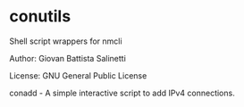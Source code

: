 # conutils


Shell script wrappers for nmcli

Author: Giovan Battista Salinetti

License: GNU General Public License



conadd - A simple interactive script to add IPv4 connections.
